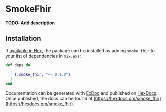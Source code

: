 # SmokeFhir

**TODO: Add description**

## Installation

If [available in Hex](https://hex.pm/docs/publish), the package can be installed
by adding `smoke_fhir` to your list of dependencies in `mix.exs`:

```elixir
def deps do
  [
    {:smoke_fhir, "~> 0.1.0"}
  ]
end
```

Documentation can be generated with [ExDoc](https://github.com/elixir-lang/ex_doc)
and published on [HexDocs](https://hexdocs.pm). Once published, the docs can
be found at [https://hexdocs.pm/smoke_fhir](https://hexdocs.pm/smoke_fhir).

